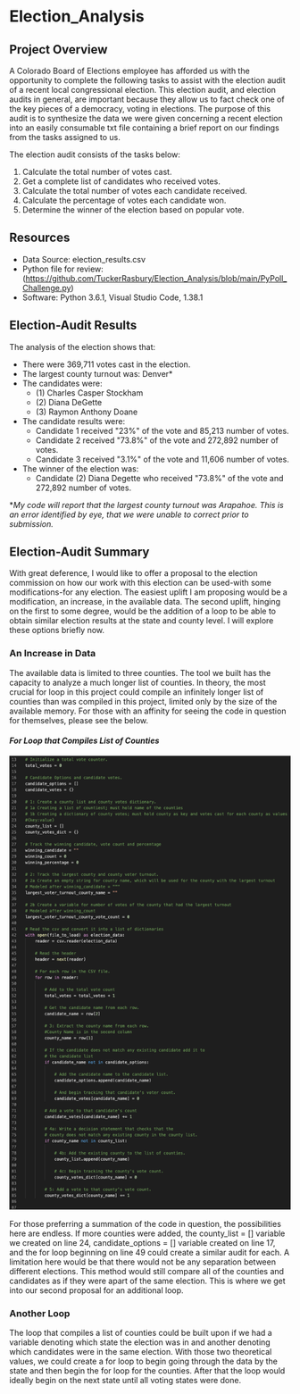 # Election_Analysis
## Project Overview
A Colorado Board of Elections employee has afforded us with the opportunity to complete the following tasks to assist with the election audit of a recent local congressional election. This election audit, and election audits in general, are important because they allow us to fact check one of the key pieces of a democracy, voting in elections. The purpose of this audit is to synthesize the data we were given concerning a recent election into an easily consumable txt file containing a brief report on our findings from the tasks assigned to us.

The election audit consists of the tasks below:

1. Calculate the total number of votes cast.
2. Get a complete list of candidates who received votes.
3. Calculate the total number of votes each candidate received.
4. Calculate the percentage of votes each candidate won.
5. Determine the winner of the election based on popular vote.

## Resources
- Data Source: election_results.csv
- Python file for review: (https://github.com/TuckerRasbury/Election_Analysis/blob/main/PyPoll_Challenge.py)
- Software: Python 3.6.1, Visual Studio Code, 1.38.1

## Election-Audit Results
The analysis of the election shows that:
- There were 369,711 votes cast in the election.
- The largest county turnout was: Denver*
- The candidates were:
  - (1) Charles Casper Stockham
  - (2) Diana DeGette
  - (3) Raymon Anthony Doane
- The candidate results were:
  - Candidate 1 received "23%" of the vote and 85,213 number of votes.
  - Candidate 2 received "73.8%" of the vote and 272,892 number of votes.
  - Candidate 3 received "3.1%" of the vote and 11,606 number of votes.
- The winner of the election was:
  - Candidate (2) Diana Degette who received "73.8%" of the vote and 272,892 number of votes.
  
 *_My code will report that the largest county turnout was Arapahoe. This is an error identified by eye, that we were unable to correct prior to submission._
  
## Election-Audit Summary
With great deference, I would like to offer a proposal to the election commission on how our work with this election can be used-with some modifications-for any election. The easiest uplift I am proposing would be a modification, an increase, in the available data. The second uplift, hinging on the first to some degree, would be the addition of a loop to be able to obtain similar election results at the state and county level. I will explore these options briefly now.

### An Increase in Data
The available data is limited to three counties. The tool we built has the capacity to analyze a much longer list of counties. In theory, the most crucial for loop in this project could compile an infinitely longer list of counties than was compiled in this project, limited only by the size of the available memory. For those with an affinity for seeing the code in question for themselves, please see the below.

#### _For Loop that Compiles List of Counties_
![](Crucial_For_Loop.png)

For those preferring a summation of the code in question, the possibilities here are endless. If more counties were added, the county_list = [] variable we created on line 24, candidate_options = [] variable created on line 17, and the for loop beginning on line 49 could create a similar audit for each.  A limitation here would be that there would not be any separation between different elections. This method would still compare all of the counties and candidates as if they were apart of the same election. This is where we get into our second proposal for an additional loop.

### Another Loop
The loop that compiles a list of counties could be built upon if we had a variable denoting which state the election was in and another denoting which candidates were in the same election. With those two theoretical values, we could create a for loop to begin going through the data by the state and then begin the for loop for the counties. After that the loop would ideally begin on the next state until all voting states were done.
